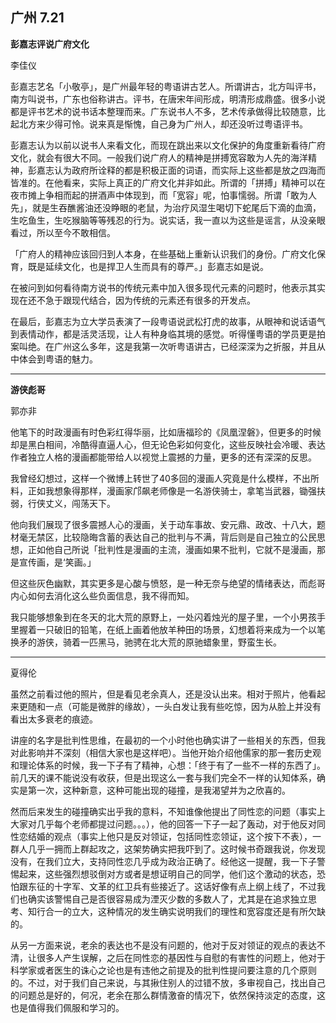 ## 广州 7.21


**彭嘉志评说广府文化**

李佳仪

彭嘉志艺名「小敬亭」，是广州最年轻的粤语讲古艺人。所谓讲古，北方叫评书，南方叫说书，广东也俗称讲古。评书，在唐宋年间形成，明清形成鼎盛。很多小说都是评书艺术的说书话本整理而来。广东说书人不多，艺术传承做得比较随意，比起北方来少得可怜。说来真是惭愧，自己身为广州人，却还没听过粤语评书。

彭嘉志认为以前以说书人来看文化，而现在跳出来以文化保护的角度重新看待广府文化，就会有很大不同。一般我们说广府人的精神是拼搏宽容敢为人先的海洋精神，彭嘉志认为政府所诠释的都是积极正面的词语，而实际上这些都是放之四海而皆准的。在他看来，实际上真正的广府文化并非如此。所谓的「拼搏」精神可以在夜市摊上争相而起的拼酒声中体现到，而「宽容」呢，怕事懦弱。所谓「敢为人先」，就是生吞醮酱油还没睁眼的老鼠，为治疗风湿生喝切下蛇尾后下滴的血滴，生吃鱼生，生吃猴脑等等残忍的行为。说实话，我一直以为这些是谣言，从没亲眼看过，所以至今不敢相信。

「广府人的精神应该回归到人本身，在些基础上重新认识我们的身份。广府文化保育，既是延续文化，也是捍卫人生而具有的尊严。」彭嘉志如是说。

在被问到如何看待南方说书的传统元素中加入很多现代元素的问题时，他表示其实现在还不急于跟现代结合，因为传统的元素还有很多的开发点。

在最后，彭嘉志为立大学员表演了一段粤语说武松打虎的故事，从眼神和说话语气到表情动作，都是活灵活现，让人有种身临其境的感觉。听得懂粤语的学员更是拍案叫绝。在广州这么多年，这是我第一次听粤语讲古，已经深深为之折服，并且从中体会到粤语的魅力。

---
**游侠彪哥**

郭亦非

他笔下的时政漫画有时色彩红得华丽，比如唐福珍的《凤凰涅磐》，但更多的时候却是黑白相间，冷酷得直逼人心，但无论色彩如何变化，这些反映社会冷暖、表达作者独立人格的漫画都能带给人以视觉上震撼的力量，更多的还有深深的反思。

我曾经幻想过，这样一个微博上转世了40多回的漫画人究竟是什么模样，不出所料，正如我想象得那样，漫画家邝飙老师像是一名游侠骑士，拿笔当武器，锄强扶弱，行侠丈义，闯荡天下。

他向我们展现了很多震撼人心的漫画，关于动车事故、安元鼎、政改、十八大，题材毫无禁区，比较隐晦含蓄的表达自己的批判与不满，背后则是自己独立的公民思想，正如他自己所说「批判性是漫画的主流，漫画如果不批判，它就不是漫画，那是宣传画，是‘笑画。」

但这些灰色幽默，其实更多是心酸与愤怒，是一种无奈与绝望的情绪表达，而彪哥内心如何去消化这么些负面信息，我不得而知。

我只能够想象到在冬天的北大荒的原野上，一处闪着烛光的屋子里，一个小男孩手里握着一只破旧的铅笔，在纸上画着他放羊种田的场景，幻想着将来成为一个以笔换矛的游侠，骑着一匹黑马，驰骋在北大荒的原驰蜡象里，野蛮生长。

---

夏得伦

虽然之前看过他的照片，但是看见老余真人，还是没认出来。相对于照片，他看起来更随和一点（可能是微胖的缘故），一头白发让我有些吃惊，因为从脸上并没有看出太多衰老的痕迹。

讲座的名字是批判性思维，在最初的一个小时他也确实讲了一些相关的东西，但我对此影响并不深刻（相信大家也是这样吧）。当他开始介绍他儒家的那一套历史观和理论体系的时候，我一下子有了精神，心想：「终于有了一些不一样的东西了」。前几天的课不能说没有收获，但是出现这么一套与我们完全不一样的认知体系，确实是第一次，这种新意，这种可能出现的碰撞，是我渴望并为之欣喜的。

然而后来发生的碰撞确实出乎我的意料，不知谁像他提出了同性恋的问题（事实上大家对几乎每个老师都提过问题。。。），他的回答一下子一起了轰动，对于他反对同性恋结婚的观点（事实上他只是反对领证，包括同性恋领证，这个按下不表），一群人几乎一拥而上群起攻之，这架势确实把我吓到了。这时候书奇跟我说，你发现没有，在我们立大，支持同性恋几乎成为政治正确了。经他这一提醒，我一下子警惕起来，这些强烈想驳倒对方或者是想证明自己的同学，他们这个激动的状态，恐怕跟东征的十字军、文革的红卫兵有些接近了。这话好像有点上纲上线了，不过我们也确实该警惕自己是否很容易成为湮灭少数的多数人了，尤其是在追求独立思考、知行合一的立大，这种情况的发生确实说明我们的理性和宽容度还是有所欠缺的。

从另一方面来说，老余的表达也不是没有问题的，他对于反对领证的观点的表达不清，让很多人产生误解，之后在同性恋的基因性与自慰的有害性的问题上，他对于科学家或者医生的诛心之论也是有违他之前提及的批判性提问要注意的几个原则的。不过，对于我们自己来说，与其揪住别人的过错不放，多审视自己，找出自己的问题总是好的，何况，老余在那么群情激奋的情况下，依然保持淡定的态度，这也是值得我们佩服和学习的。
